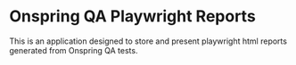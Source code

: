 # Onspring QA Playwright Reports

This is an application designed to store and present playwright html reports generated from Onspring QA tests.

